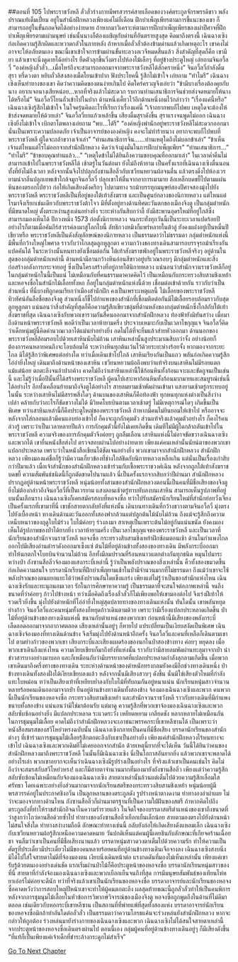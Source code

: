 ##ตอนที่ 105 ไปพระราชวังหลี
ลั่วลั่วร่างกายมีพรสวรรค์สายเลือดของวงศ์ตระกูลจักรพรรดิขาว พลังปราณแท้เต็มเปี่ยม อยู่ในสำนักฝึกหลวงเพียงแค่ไม่กี่เดือน ฝึกบำเพ็ญเพียรตามการชี้แนะของเขา ก็สามารถอยู่ในขั้นถอดจิตได้อย่างง่ายดาย ถ้าหากมาวิเคราะห์ตามการฝึกบำเพ็ญเพียรของเผ่าปีศาจที่ฝึกบำเพ็ญเพียรตามเผ่ามนุษย์ เช่นนั้นนางก็ต้องเผชิญกับด่านที่อันตรายสูงสุด
คิดมาถึงตรงนี้ เฉินฉางเซิงก่อเกิดความรู้สึกผิดและหวาดกลัวในภายหลัง ถ้าหากเมื่อลั่วลั่วต้องข้ามด่านแล้วเกิดเหตุอะไร เขาคงไม่อาจจะให้อภัยตนเอง ขณะนี้เขาเข้าใจการข้ามผ่านขั้นทะลวงอเวจีหมดสิ้นแล้ว สิ่งสำคัญที่สุดก็คือ เขามียา
แล้วเขาจะนิ่งดูดายได้อย่างไร ยืดตัวลุกขึ้นวิ่งตรงไปห้องไม้เล็กๆ ที่อยู่ข้างประตูใหญ่ เอ่ยถามจินอวี้ลวี่ “องค์หญิงลั่วลั่ว...เมื่อไหร่ถึงจะสามารถออกมาจากพระราชวังหลีได้สักคราหนึ่ง”
จินอวี้ลวี่กำลังดื่มสุรา หรี่ดวงตา หยิบถั่วลิสงสองเม็ดโยนเข้าปาก ฟังประโยคนี้ รู้สึกไม่เข้าใจ เอ่ยถาม “ทำไมรึ”
เฉินฉางเซิงเห็นท่าทางของเขา คิดว่าความคิดของตนง่ายเกินไป คิดใคร่ครวญจึงเอ่ยว่า “ข้ามีบางเรื่องต้องคุยกับนาง อยากเจอนางเสียหน่อย...หากที่จริงแล้วไม่สะดวก รบกวนท่านเสนาธิการจินช่วยส่งจดหมายให้นางได้หรือไม่”
จินอวี้ลวี่โยนถั่วเข้าไปในปาก ด้านหนึ่งเคี้ยวไว้อีกด้านหนึ่งอมไว้กล่าวว่า “เรื่องแค่นี้หรือ”
เฉินฉางเซิงรู้สึกไม่เข้าใจ ในใจครุ่นคิดอะไรที่เรียกว่าเรื่องแค่นี้
“เจ้าอยากพบก็ไปพบ เหตุใดจะต้องให้ข้าส่งจดหมายให้ด้วยเล่า”
จินอวี้ลวี่ยกแก้วเหล้าขึ้น เสียงดื่มสุราดังขึ้น สุราแรงจนพูดไม่ออก
เฉินฉางเซิงยิ่งไม่เข้าใจ เบิกตาโตพลางเอ่ยถาม “พบ...ได้รึ”
“องค์หญิงพำนักอยู่พระราชวังหลีไม่สะดวกออกมา นั่นเป็นเพราะความปลอดภัย เจ้าเป็นอาจารย์ขององค์หญิง คงจะไม่ทำร้ายนาง อยากจะพบก็ไปพบที่พระราชวังหลี ผู้ใดจะกล้าขวางเจ้าเล่า”
“ท่านเสนาธิการจิน......ท่านเหตุใดถึงไม่บอกข้าเล่า”
“ข้าเห็นเจ้าแต่ไหนแต่ไรไม่ออกจากสำนักฝึกหลวง คิดว่าเจ้ามุ่งมั่นในการฝึกบำเพ็ญเพียร”
“ท่านเสนาธิการ...”
“ทำไมรึ”
“ข้าขอบคุณท่านแล้ว...”
“เหตุใดข้าไม่ได้ยินถึงความขอบคุณที่ออกมาเล่า”
ในเวลาค่ำคืนไม่สามารถเข้าไปในพระราชวังหลีได้ เช้าตรู่ในวันต่อมา ยังไม่ถึงห้ายาม เป็นครั้งแรกที่เฉินฉางเซิงตื่นนอนทั้งที่ยังไม่ถึงเวลา หลังจากนั้นจึงไปปลุกถังซานสือลิ่วกับเซวียนหยวนผ้อจนตื่น แล้วตรงดิ่งไปห้องเวรยามนำกลิ่นปลุกเทพเข้าใกล้จมูกจินอวี้ลวี่ ปลุกเขาให้ตื่นจากอาการเมามาย
ล้อเหล็กบดขยี้ไปตามแผ่นหินของตรอกไป่ฮวา ก่อให้เกิดเสียงดังครึกๆ ไปตามทาง รถม้าบรรทุกมนุษย์สองปีศาจสองมุ่งไปยังพระราชวังหลี
พระราชวังหลีเป็นที่อยู่ของใต้เท้าสังฆราช และเป็นศูนย์กลางของนิกายหลวง แต่ไหนแต่ไรมาจึงเรียกเช่นเดียวกับพระราชวังต้าโจว มีที่ตั้งอยู่ทางด้านทิศตะวันตกของเมืองจิงตู เป็นกลุ่มตำหนักที่มีขนาดใหญ่ ตั้งตระหง่านสูงเด่นอย่างยิ่ง ระยะห่างกันสิบกว่าลี้ ยังมีสะพานอุดรใหม่ที่อยู่ใกล้ซึ่งสามารถมองเห็นได้
ปีกวงหมิง 1573 ก่อตั้งนิกายหลวง จนกระทั่งทุกวันนี้เป็นระยะเวลาแปดร้อยปี อย่างไรก็ตามเมื่อคัมภีร์สวรรค์ลงมาสู่โลกใบนี้ ลัทธิกวงหมิงก็แพร่หลายในต้าลู่ ยังคงแฝงอยู่เป็นหมื่นปีเชียวหรือ พระราชวังหลีเป็นดังสัญลักษณ์ของนิกายหลวง เป็นธรรมดาว่าไม่ธรรมดา
กลุ่มตำหนักแห่งนี้มีพื้นที่กว้างใหญ่ไพศาล ราวกับว่าไกลสุดลูกหูลูกตา ความกว้างของทางเดินสามารถบรรจุรถม้าเรียงกันแปดคันได้ ในระหว่างนั้นหนทางยังเชื่อมต่อกัน ใต้เท้าสังฆราชพักอยู่ในพระราชวังหลีจริงๆ อยู่ด้านในสุดของกลุ่มตำหนักเหล่านี้ ด้านหน้ามีลานกว้างหินอ่อนสีขาวอยู่บริเวณรอบๆ มีกลุ่มตำหนักและสิ่งก่อสร้างอลังการกระจายอยู่ ซึ่งเป็นโครงสร้างที่อยู่ภายใต้นิกายหลวง
แน่นอนว่าสำนักจวนราชวังหลีก็อยู่ในกลุ่มตำหนักในนี้เป็นแน่ ไม่เหมือนกับที่คนธรรมดาคาดคิดไว้ เป็นเหมือนกับกระทรวงสิบสามชิงเหย้าและหอจงซื่อในสำนักไม้เลื้อยทั้งหก ก็อยู่ในกลุ่มตำหนักแห่งนี้ด้วย เชื่อมต่อเข้าด้วยกัน ราวกับว่าเป็นส่วนหนึ่ง ที่นี่บางทีถูกคนเรียกว่าเมืองสำนักฝึก คงเป็นเพราะเหตุผลนี้
ไม้เลื้อยของพระราชวังหลี
ทิวทัศน์อันลือชื่อของจิงตู ส่วนหนึ่งก็ชี้ไปกำแพงของสำนักที่เชื่อมติดต่อกันมีไม้เลื้อยรอบล้อมราวกับสุดลูกหูลูกตา แน่นอนว่าสิ่งสำคัญที่สุดก็คือความรู้สึกเขียวชอุ่มที่ด้านหลังของกลุ่มตำหนักซึ่งใกล้กับใต้เท้าสังฆราชที่สุด
เฉินฉางเซิงกับพวกเขารวมกันสี่คนออกมาจากสำนักฝึกหลวง ท้องฟ้ายังมิทันสว่าง เมื่อมาถึงด้านหน้าพระราชวังหลี พอดีว่าเป็นเวลาห้ายามครึ่ง ประจวบเหมาะกับเป็นเวลาไขกุญแจ จินอวี้ลวี่คิดว่าเด็กหนุ่มผู้นี้คิดคำนวณเวลาได้แม่นยำอย่างยิ่ง อดไม่ได้ที่จะยิ้มแล้วส่ายหัวออกมา
ด้านนอกของพระราชวังหลีล้อมรอบไปด้วยเสาหินนับไม่ถ้วน เสาหินเหล่านั้นสูงประมาณสิบกว่าจั้ง อย่างน้อยก็ต้องการคนหลายคนถึงจะโอบล้อมได้ ระหว่างหินทุกต้นเว้นไว้ด้วยระยะห่างร้อยจั้ง หากมองจากระยะไกล มิได้รู้สึกว่าพิเศษแต่อย่างใด ทว่าเมื่อเดินเข้าไปใกล้ เสาหินเรียงกันเป็นแถว พลันก่อเกิดความรู้สึกโอ่อ่ายิ่งใหญ่
เดินมาถึงด้านหน้าของเสาหิน เซวียนหยวนผ้อถึงพบว่าแท้จริงบนเสาหินไม่มีรอยแตกแม้แต่น้อย ตกตะลึงจนอ้าปากค้าง คาดไม่ถึงว่าเสาหินเหล่านี้ใช้ก้อนหินทั้งก้อนเจาะและขัดถูจนเป็นเช่นนี้ และไม่รู้ว่าเมื่อปีนั้นที่ได้สร้างพระราชวังหลี ผู้คนไปเสาะหาก้อนหินทั้งก้อนมากมายและสมบูรณ์เช่นนี้ได้อย่างไร อีกทั้งเคลื่อนย้ายมาถึงจิงตูได้อย่างไร
สายลมยามเช้าพัดผ่านเข้ามา แสงยามเช้าตรู่กระทบอยู่ในนั้น ระหว่างเสาหินไม่มีสรรพสิ่งใดๆ ด้านบนของเสาหินก็คือท้องฟ้า ทุกหนทุกแห่งต่างเป็นสิ่งว่างเปล่า คล้ายกับว่าอะไรก็ขัดขวางไม่ได้ มีวิหคโบยบินตามเวลาเช้าตรู่ ไม่มีเหตุการณ์ใดๆ เกิดขึ้นเป็นพิเศษ
ทว่าเสาหินเหล่านี้ก็คือประตูใหญ่ของพระราชวังหลี
ถ้าหากมีคนไม่ยินยอมให้เข้าไป หรืออาจจะหลังจากใส่กลอนแล้วมีคนแอบย่องเข้าไป ก็คงจะถูกกักคุมตัว ส่วนแท้จริงแล้วคุมตัวอย่างไร ก็คงไร้คนล่วงรู้ เพราะว่าเป็นเวลาหลายปีแล้ว การกักคุมตัวนี้ยังไม่เคยเกิดขึ้น เดิมทีไม่มีผู้ใดกล้าถลันเข้าไปในพระราชวังหลี ความจริงของการกักคุมตัวจึงค่อยๆ ถูกลืมเลือน
เสาหินแห่งนี้ไม่อาจขัดขวางเฉินฉางเซิงและพวกได้ เขายื่นหนังสือส่งไป ตรวจสอบผ่านไปอย่างง่ายดาย เพียงแค่คนเหล่านั้นนัยน์ตาของพวกเขาแปลกประหลาด เพราะว่าในหนังสือเขียนได้ชัดเจนอย่างยิ่ง พวกเขามาจากสำนักฝึกหลวง
สำนักฝึกหลวง เพียงมองแค่ชื่อก็รู้ว่ามีความเกี่ยวข้องที่ช่างใกล้ชิดกับนิกายหลวงเหลือเกิน แต่นั่นเป็นเรื่องเก่าสิบกว่าปีมาแล้ว เมื่อเจ้าสำนักของสำนักฝึกหลวงเข้าร่วมกับเชื้อพระราชวงศ์เฉิน หลังจากถูกใต้เท้าสังฆราชบดขยี้ ความสัมพันธ์ชนิดนี้ก็ถูกตัดขาดไปนานแล้ว
นี่เป็นครั้งแรกจากสิบกว่าปีผ่านมา สำนักฝึกหลวงปรากฏอยู่ด้านหน้าพระราชวังหลี
หนุ่มน้อยทั้งสามของสำนักฝึกหลวงตอนนี้เป็นคนที่มีชื่อเสียงของจิงตู ยิ่งไม่ต้องกล่าวถึงจินอวี้ลวี่ที่เป็นเวรยาม
แสงตอนเช้าตรู่ทาบทับลงบนเสาหิน สามารถเห็นรูปภาพที่อยู่บนนั้นเลือนราง
เฉินฉางเซิงก็เคยสมัครสอบที่หอจงซื่อ ทว่าไปรับสมัครนักเรียนใหม่ที่สำนักย่อยวั่งเจียง เป็นครั้งแรกที่เขามาที่นี่
เขาชักสายตากลับยังที่แห่งนั้น เดินบนทางเดินที่กว้างขวางตามจินอวี้ลวี่ มุ่งตรงไปยังเบื้องหน้า ทางเดินด้านตะวันออกทั้งสองฟากล้วนแต่ปลูกต้นไม้นับไม่ถ้วน ถึงแม้จะรู้สึกถึงความเหน็บหนาวของฤดูใบไม้ร่วง ใบไม้ค่อยๆ ร่วงลงมา สาเหตุเป็นเพราะต้นไม้อยู่กันแน่นขนัด ยังคงมองเห็นได้รูปภาพของป่าได้ยากยิ่ง
เวลาห้ายามครึ่ง เป็นเวลาไขกุญแจของพระราชวังหลี และเป็นเวลาที่นักเรียนของสำนักจวนราชวังหลี หอจงซื่อ กระทรวงสิบสามชิงเหย้าฝึกซ้อมตอนเช้า
ด้านในกำแพงไกลออกไปมีเสียงอ่านตำราดังออกมาเซ็งแซ่ ต้นไม้ที่อยู่ด้านข้างทั้งสองของทางเดิน มีพลังกระบี่ออกมา ทำให้นกตกใจโบยบินจำนวนไม่ถ้วน อีกทั้งมีลมปราณที่ร้อนหนาวแตกต่างกันทุกชนิด หมุนไปมาระหว่างป่า
ถังซานสือลิ่วจ้องมองแสงกระบี่เหล่านี้ รู้ว่าเป็นพลังปราณของสิ่งเหล่านั้น คิ้วทั้งสองขมวดขึ้น ก่อเกิดความสนใจ บรรดานักเรียนที่ฝึกบำเพ็ญยามเช้าในป่ามีจำนวนมากที่ไม่ธรรมดา ถึงแม้ว่าเขาจะใช้พลังปราณของตนแยกแยะได้ว่าพลังปราณอันใดแข็งแกร่ง เพียงแต่ไม่รู้ว่าเป็นของสำนักแห่งไหน
เฉินฉางเซิงรักและทะนุถนอมเวลา รักในการศึกษาหาความรู้ เป็นธรรมดาที่จะสนใจต่อภาพเหล่านี้ จนถึงขนาดที่ว่าค่อยๆ ก้าวไปข้างหน้า ทว่าเมื่อคิดถึงเรื่องลั่วลั่วก็ไม่เพียงพอให้เขามองต่อไป จึงเร่งฝีเท้าให้รวดเร็วยิ่งขึ้น มุ่งไปยังตำหนักที่โอ่อ่ายิ่งใหญ่สุดปลายทางของทางเดินแห่งนั้น
ทันใดนั้น เขาพลันหยุดย่างก้าว
จินอวี้ลวี่และคนหนุ่มทั้งสองก็หยุดก้าวเดินตามด้วย
เพราะว่ามีเรื่องแปลกประหลาดเกิดขึ้น
ป่าไม้ที่อยู่ด้านข้างของทางเดินแห่งนี้ ขนานกับตำแหน่งของพวกเขา ก่อนหน้านี้มีเสียงของพลังกระบี่เล็ดลอดออกมาจากอากาศตลอด เสียงเหล่านั้นอยู่ๆ ก็หายไป แปรเปลี่ยนเป็นเงียบสงัดเป็นพิเศษ
เฉินฉางเซิงจ้องมองที่ทางเดินด้านข้าง จึงเริ่มมุ่งไปยังด้านหน้าอีกครั้ง จินอวี้ลวี่และคนที่เหลือก็เดินตามเขาไป
ตามย่างก้าวของพวกเขา เสียงกระบี่และเสียงแผดร้องของนกในป่าสองข้างทาง ค่อยๆ หยุดลง เมื่อพวกเขาเดินถึงแห่งไหน ความเงียบเชียบก็มาถึงยังที่แห่งนั้น
ราวกับว่ามีสายลมพัดผ่านทะลุมาจากป่า นำข่าวสารบางอย่างมาบอก และก็เหมือนกับว่ามีบรรยากาศที่แปลกประหลาดกำลังลุกลามเกิดขึ้น
เมื่อพวกเขาเดินมาถึงครึ่งทางของทางเดิน ระยะห่างด้านหน้าของตำหนักทรงกลมยังคงมีอีกช่วงทางเดินหนึ่ง ป่าข้างทางเดินทั้งสองฝั่งได้เงียบเชียบลงแล้ว หลังจากนั้นมีเสียงสวบๆ ดังขึ้น นั่นมิใช่เสียงตัวไหมที่กำลังแทะใบหม่อน ทว่าเป็นเสียงเท้าที่เหยียบย่ำลงกับใบไม้ที่ทับถมกันอยู่หนาแน่น
นักเรียนหนุ่มสาวจำนวนหลายร้อยคนเดินออกมาจากป่า ยืนอยู่ด้านข้างทางเดินทั้งสองข้าง จ้องมองเฉินฉางเซิงและพวก
คนพวกนี้เป็นนักเรียนของหอจงซื่อ กระทรวงสิบสามชิงเหย้า และสำนักจวนราชวังหลี
ราวกับทางเดินที่มีกำแพงขนาบทั้งสองข้าง แน่นอนว่ามิใช่มาต้อนรับ แต่มาดู
ความรู้สึกที่พวกเขาจ้องมองเฉินฉางเซิงและพวกสลับซับซ้อนอย่างยิ่ง มีแปลกประหลาด ระแวดระวัง เหยียดหยาม เกลียดชัง หลากหลายไม่เหมือนกัน
ในการชุมนุมไม้เลื้อย คาดไม่ถึงว่าสำนักฝึกหลวงจะเอาชนะพรรคกระบี่เขาหลีซานได้ เป็นเพราะว่าหนังสือสมรสของสวีโหย่วหรงฉบับนั้น เฉินฉางเซิงกลายเป็นคนที่มีชื่อเสียง บรรดานักเรียนของสำนักต่างๆ ที่เข้าร่วมการชุมนุมไม้เลื้อยรู้สึกตกตะลึงกับเขาเป็นอย่างยิ่ง
เพียงแค่สำนักฝึกหลวงไร้หนทางจะเข้าไป เฉินฉางเซิงและพวกเดิมทีไม่เคยออกจากสำนัก ด้วยเหตุนี้ยากที่จะได้เห็น วันนี้ได้ยินว่าคนของสำนักฝึกหลวงมาถึงพระราชวังหลี ในนั้นก็มีเฉินฉางเซิง นี่เป็นโอกาสอันยากยิ่ง แล้วพวกเขาจะพลาดได้อย่างไรเล่า
พวกเขาอยากจะเห็นว่าเฉินฉางเซิงมีรูปร่างเป็นอย่างไร ที่จริงแล้วเขาเป็นคนเช่นไร คิดไม่ถึงว่าจะสมรสกับสวีโหย่วหรง!
และก็มีสายตาจำนวนมากที่มองมายังถังซานสือลิ่ว เพียงแต่ว่าความรู้สึกสลับซับซ้อนไม่เหมือนกับจ้องมองเฉินฉางเซิง สายตาเหล่านั้นล้วนแต่เต็มไปด้วยความรู้สึกเลื่อมใสศรัทธา โดยเฉพาะอย่างยิ่งส่วนมากมาจากนักเรียนสตรีของกระทรวงสิบสามชิงเหย้า
หนุ่มน้อยผู้มีพรสวรรค์อยู่ในประกาศชิงอวิ๋น เป็นลูกหลานของตระกูลดัง รูปร่างหน้าตางดงาม ท่าทางองอ่าผ่าเผย ไม่ว่าจะมองจากทางด้านไหน ถังซานสือลิ่วก็ผ่านมาตรฐานที่เป็นความใฝ่ฝันของสตรี ถ้าหากคิดไปถึงตระกูลถังที่ทำให้ราชสำนักอิจฉาในความร่ำรวยแล้ว ในจิตใจของบรรดาสตรีตำแหน่งของเขาถึงขนาดที่ว่าสูงกว่าโกว่หานสือด้วยซ้ำไป
ท่าทางของถังซานสือลิ่วเยือกเย็นเล็กน้อย สายตามองตรงไปยังด้านหน้าไม่สนใจสิ่งใด ท่าทางสง่างามถือดี ลักษณะท่าทางเช่นนี้ กลับยังก่อให้เกิดเสียงดังแหลมเล็ก เฉินฉางเซิงกับเซวียนหยวนผ้อรู้สึกเหนือความคาดหมาย วันปกติเห็นแต่คนผู้นี้เคยชินกับลักษณะที่เกียจคร้านเฉื่อยชา จนลืมว่าเขาเป็นคนที่มีชื่อเสียงนานแล้ว
บรรดาหนุ่มสาวดวงตาเต็มไปด้วยความรัก ทำให้ความเป็นศัตรูที่ประเดี๋ยวมีประเดี๋ยวไม่มีของคนหลายร้อยคนที่อยู่ด้านข้างทางเดินเจือจางลง เฉินฉางเซิงสงบนิ่ง มิได้ไปใส่ใจสายตาไม่ดีที่จ้องมองตน เงียบนิ่งเดินหน้าต่อ แรงกดดันที่มองไม่เห็นเหล่านั้น เพียงแค่เขารับรู้ด้วยตนเองอย่างเด่นชัด
แรกเริ่มผ่านป่าไม้ก็คือประตูหน้าของหอจงซื่อ บรรดานักเรียนหนุ่มสาวของที่นี่ สายตาที่กำลังจ้องมองเฉินฉางเซิงและพวกเยือกเย็นจนถึงที่สุด
การมีมนุษยสัมพันธ์ของเทียนไห่หยาเอ๋อร์ไม่ค่อยจะดีนัก ทว่าที่จริงแล้วเขาเป็นนักเรียนของหอจงซื่อ บรรดาอาจารย์และนักเรียนของหอจงซื่อคาดหวังว่าการสอบใหญ่ปีหน้าเขาจะทำให้ผู้คนตกตะลึง ผลสุดท้ายขณะนี้ถูกลั่วลั่วทำให้เป็นคนพิการ หลังจากการชุมนุมไม้เลื้อยในหัวข้อการวิพากษ์วิจารณ์ของเมืองจิงตู หอจงซื่อถูกพูดถึงในด้านที่ไม่ดีมาตลอด เช่นเดียวกับหอกระบี่เขาหลีซาน เป็นสถานที่ที่พ่ายแพ้ที่สุดทั้งสองแห่ง
บรรดาอาจารย์นักเรียนของหอจงซื่อมิกล้าทำอันใดต่อลั่วลั่ว เป็นธรรมดาว่าความโกรธแค้นจะร่วงหล่นยังสำนักฝึกหลวง หากจะกล่าวให้ถูกต้อง ร่วงหล่นมายังร่างกายของเฉินฉางเซิงและพวก
เฉินฉางเซิงไม่ได้สนใจสายตาเหล่านี้ จากประตูหน้าของหอจงซื่อเดินตรงผ่านไป
ตอนนี้เอง กลุ่มผู้คนที่อยู่ด้านข้างทางเดินอยู่ๆ ก็มีเสียงดังขึ้น
“ที่แท้ก็เป็นเพียงแค่เจ้าเด็กที่ชำระล้างกระดูกไม่สำเร็จ”




[Go To Next Chapter]( ./107.md)